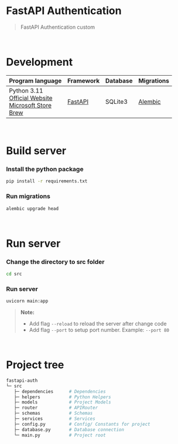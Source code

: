 # FastAPI Authentication
> FastAPI Authentication custom

<br>

# Development
Program language | Framework | Database | Migrations
--- | --- | --- | ---
Python 3.11 <br> [Official Website](https://www.python.org/downloads/release/python-3118/) <br> [Microsoft Store](https://apps.microsoft.com/detail/9nrwmjp3717k?hl=en-us&gl=US) <br> [Brew](https://formulae.brew.sh/formula/python@3.11) | [FastAPI](https://fastapi.tiangolo.com/) | SQLite3 | [Alembic](https://alembic.sqlalchemy.org/en/latest/)

<br>

# Build server
### Install the python package
```bash
pip install -r requirements.txt
```

### Run migrations
```bash
alembic upgrade head
```

<br>

# Run server
### Change the directory to src folder
```bash
cd src
```

### Run server
```bash
uvicorn main:app
```
> **Note:**
> * Add flag `--reload` to reload the server after change code
> * Add flag `--port` to setup port number. Example: `--port 80`


<br>

# Project tree
```bash
fastapi-auth
└─ src
   ├─ dependencies      # Dependencies
   ├─ helpers           # Python Helpers
   ├─ models            # Project Models
   ├─ router            # APIRouter
   ├─ schemas           # Schemas
   ├─ services          # Services
   ├─ config.py         # Config/ Constants for project
   ├─ database.py       # Database connection
   └─ main.py           # Project root
```
